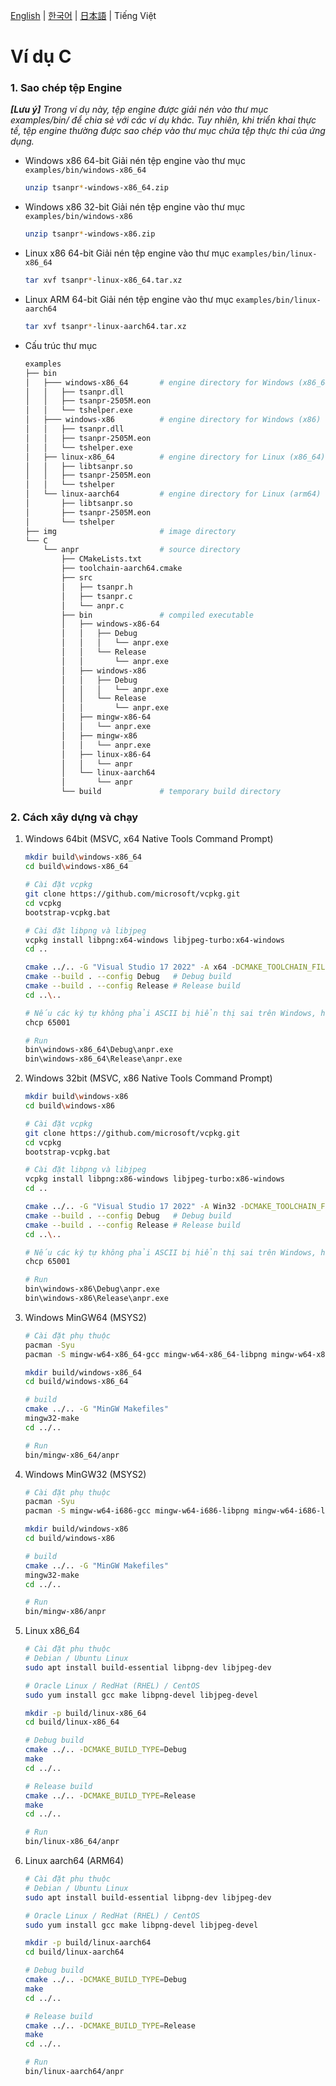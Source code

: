 [English](../README.md) | [한국어](README_ko-KR.md) | [日本語](README_ja-JP.md) | Tiếng Việt

# Ví dụ C

### 1. Sao chép tệp Engine

_**[Lưu ý]** Trong ví dụ này, tệp engine được giải nén vào thư mục examples/bin/ để chia sẻ với các ví dụ khác. Tuy nhiên, khi triển khai thực tế, tệp engine thường được sao chép vào thư mục chứa tệp thực thi của ứng dụng._

- Windows x86 64-bit
  Giải nén tệp engine vào thư mục `examples/bin/windows-x86_64`
  ```sh
  unzip tsanpr*-windows-x86_64.zip
  ```
- Windows x86 32-bit
  Giải nén tệp engine vào thư mục `examples/bin/windows-x86`
  ```sh
  unzip tsanpr*-windows-x86.zip
  ```
- Linux x86 64-bit
  Giải nén tệp engine vào thư mục `examples/bin/linux-x86_64`
  ```sh
  tar xvf tsanpr*-linux-x86_64.tar.xz
  ```
- Linux ARM 64-bit
  Giải nén tệp engine vào thư mục `examples/bin/linux-aarch64`
  ```sh
  tar xvf tsanpr*-linux-aarch64.tar.xz
  ```
- Cấu trúc thư mục
  ```sh
  examples
  ├── bin
  │   ├─── windows-x86_64       # engine directory for Windows (x86_64)
  │   │   ├── tsanpr.dll
  │   │   ├── tsanpr-2505M.eon
  │   │   └── tshelper.exe
  │   ├─── windows-x86          # engine directory for Windows (x86)
  │   │   ├── tsanpr.dll
  │   │   ├── tsanpr-2505M.eon
  │   │   └── tshelper.exe
  │   ├── linux-x86_64          # engine directory for Linux (x86_64)
  │   │   ├── libtsanpr.so
  │   │   ├── tsanpr-2505M.eon
  │   │   └── tshelper
  │   └── linux-aarch64         # engine directory for Linux (arm64)
  │       ├── libtsanpr.so
  │       ├── tsanpr-2505M.eon
  │       └── tshelper
  ├── img                       # image directory
  └── C
      └── anpr                  # source directory
          ├── CMakeLists.txt
          ├── toolchain-aarch64.cmake
          ├── src
          │   ├── tsanpr.h
          │   ├── tsanpr.c
          │   └── anpr.c
          ├── bin               # compiled executable
          │   ├── windows-x86-64
          │   │   ├── Debug
          │   │   │   └── anpr.exe
          │   │   └── Release
          │   │       └── anpr.exe
          │   ├── windows-x86
          │   │   ├── Debug
          │   │   │   └── anpr.exe
          │   │   └── Release
          │   │       └── anpr.exe
          │   ├── mingw-x86-64
          │   │   └── anpr.exe
          │   ├── mingw-x86
          │   │   └── anpr.exe
          │   ├── linux-x86-64
          │   │   └── anpr
          │   └── linux-aarch64
          │       └── anpr
          └── build             # temporary build directory
  ```

### 2. Cách xây dựng và chạy

1. Windows 64bit (MSVC, x64 Native Tools Command Prompt)

   ```sh
   mkdir build\windows-x86_64
   cd build\windows-x86_64

   # Cài đặt vcpkg
   git clone https://github.com/microsoft/vcpkg.git
   cd vcpkg
   bootstrap-vcpkg.bat

   # Cài đặt libpng và libjpeg
   vcpkg install libpng:x64-windows libjpeg-turbo:x64-windows
   cd ..

   cmake ../.. -G "Visual Studio 17 2022" -A x64 -DCMAKE_TOOLCHAIN_FILE=vcpkg/scripts/buildsystems/vcpkg.cmake
   cmake --build . --config Debug   # Debug build
   cmake --build . --config Release # Release build
   cd ..\..

   # Nếu các ký tự không phải ASCII bị hiển thị sai trên Windows, hãy  chạy lệnh này.
   chcp 65001

   # Run
   bin\windows-x86_64\Debug\anpr.exe
   bin\windows-x86_64\Release\anpr.exe
   ```

2. Windows 32bit (MSVC, x86 Native Tools Command Prompt)

   ```sh
   mkdir build\windows-x86
   cd build\windows-x86

   # Cài đặt vcpkg
   git clone https://github.com/microsoft/vcpkg.git
   cd vcpkg
   bootstrap-vcpkg.bat

   # Cài đặt libpng và libjpeg
   vcpkg install libpng:x86-windows libjpeg-turbo:x86-windows
   cd ..

   cmake ../.. -G "Visual Studio 17 2022" -A Win32 -DCMAKE_TOOLCHAIN_FILE=vcpkg/scripts/buildsystems/vcpkg.cmake
   cmake --build . --config Debug   # Debug build
   cmake --build . --config Release # Release build
   cd ..\..

   # Nếu các ký tự không phải ASCII bị hiển thị sai trên Windows, hãy  chạy lệnh này.
   chcp 65001

   # Run
   bin\windows-x86\Debug\anpr.exe
   bin\windows-x86\Release\anpr.exe
   ```

3. Windows MinGW64 (MSYS2)

   ```sh
   # Cài đặt phụ thuộc
   pacman -Syu
   pacman -S mingw-w64-x86_64-gcc mingw-w64-x86_64-libpng mingw-w64-x86_64-libjpeg-turbo

   mkdir build/windows-x86_64
   cd build/windows-x86_64

   # build
   cmake ../.. -G "MinGW Makefiles"
   mingw32-make
   cd ../..

   # Run
   bin/mingw-x86_64/anpr
   ```

4. Windows MinGW32 (MSYS2)

   ```sh
   # Cài đặt phụ thuộc
   pacman -Syu
   pacman -S mingw-w64-i686-gcc mingw-w64-i686-libpng mingw-w64-i686-libjpeg-turbo

   mkdir build/windows-x86
   cd build/windows-x86

   # build
   cmake ../.. -G "MinGW Makefiles"
   mingw32-make
   cd ../..

   # Run
   bin/mingw-x86/anpr
   ```

5. Linux x86_64

   ```sh
   # Cài đặt phụ thuộc
   # Debian / Ubuntu Linux
   sudo apt install build-essential libpng-dev libjpeg-dev

   # Oracle Linux / RedHat (RHEL) / CentOS
   sudo yum install gcc make libpng-devel libjpeg-devel

   mkdir -p build/linux-x86_64
   cd build/linux-x86_64

   # Debug build
   cmake ../.. -DCMAKE_BUILD_TYPE=Debug
   make
   cd ../..

   # Release build
   cmake ../.. -DCMAKE_BUILD_TYPE=Release
   make
   cd ../..

   # Run
   bin/linux-x86_64/anpr
   ```

6. Linux aarch64 (ARM64)

   ```sh
   # Cài đặt phụ thuộc
   # Debian / Ubuntu Linux
   sudo apt install build-essential libpng-dev libjpeg-dev

   # Oracle Linux / RedHat (RHEL) / CentOS
   sudo yum install gcc make libpng-devel libjpeg-devel

   mkdir -p build/linux-aarch64
   cd build/linux-aarch64

   # Debug build
   cmake ../.. -DCMAKE_BUILD_TYPE=Debug
   make
   cd ../..

   # Release build
   cmake ../.. -DCMAKE_BUILD_TYPE=Release
   make
   cd ../..

   # Run
   bin/linux-aarch64/anpr
   ```
